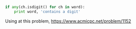 ```python
if any(ch.isdigit() for ch in word):
    print word, 'contains a digit'
```

Using at this problem, https://www.acmicpc.net/problem/1152
